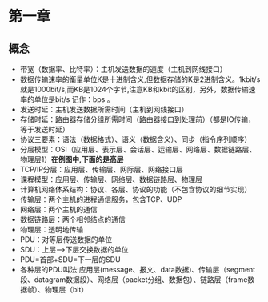 # 第一章

## 概念

- 带宽（数据率、比特率）：主机发送数据的速度（主机到网线接口）
- 数据传输速率的衡量单位K是十进制含义,但数据存储的K是2进制含义。1kbit/s就是1000bit/s,而KB是1024个字节,注意KB和kbit的区别，另外，数据传输速率的单位是bit/s 记作：bps 。
- 发送时延：主机发送数据所需时间（主机到网线接口）
- 存储时延：路由器存储分组所需时间（路由器接口到处理前）（都是IO传输，等于发送时延）
- 协议三要素：语法（数据格式）、语义（数据含义）、同步（指令序列顺序）
- 分层模型：OSI（应用层、表示层、会话层、运输层、网络层、数据链路层、物理层1）**在例图中,下面的是高层**
- TCP/IP分层：应用层、传输层、网际层、网络接口层
- 课程模型：应用层、传输层、网络层、数据链路层、物理层
- 计算机网络体系结构：协议、各层、协议的功能（不包含协议的细节实现）
- 传输层：两个主机的进程通信服务，包含TCP、UDP
- 网络层：两个主机的通信
- 数据链路层：两个相邻结点的通信
- 物理层：透明地传输
- PDU：对等层传送数据的单位
- SDU：上层—>下层交换数据的单位
- PDU=首部+SDU=下一层的SDU
- 各种层的PDU叫法:应用层(message、报文、data数据)、传输层（segment段、datagram数据段）、网络层（packet分组、数据包）、链路层（frame数据帧）、物理层（bit）